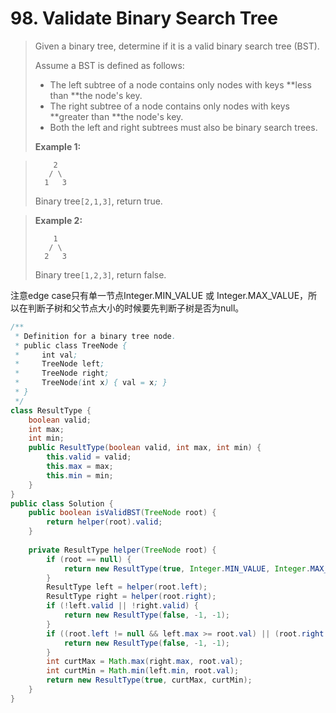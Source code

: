 # 98. Validate Binary Search Tree

> Given a binary tree, determine if it is a valid binary search tree \(BST\).
>
> Assume a BST is defined as follows:
>
> * The left subtree of a node contains only nodes with keys **less than **the node's key.
> * The right subtree of a node contains only nodes with keys **greater than **the node's key.
> * Both the left and right subtrees must also be binary search trees.
>
> **Example 1:**

> ```
>     2
>    / \
>   1   3
>
> ```
>
> Binary tree`[2,1,3]`, return true.

> **Example 2:**
>
> ```
>     1
>    / \
>   2   3
>
> ```
>
> Binary tree`[1,2,3]`, return false.

注意edge case只有单一节点Integer.MIN\_VALUE 或 Integer.MAX\_VALUE，所以在判断子树和父节点大小的时候要先判断子树是否为null。

```java
/**
 * Definition for a binary tree node.
 * public class TreeNode {
 *     int val;
 *     TreeNode left;
 *     TreeNode right;
 *     TreeNode(int x) { val = x; }
 * }
 */
class ResultType {
    boolean valid;
    int max;
    int min;
    public ResultType(boolean valid, int max, int min) {
        this.valid = valid;
        this.max = max;
        this.min = min;
    }
}
public class Solution {
    public boolean isValidBST(TreeNode root) {
        return helper(root).valid;
    }
    
    private ResultType helper(TreeNode root) {
        if (root == null) {
            return new ResultType(true, Integer.MIN_VALUE, Integer.MAX_VALUE);
        }
        ResultType left = helper(root.left);
        ResultType right = helper(root.right);
        if (!left.valid || !right.valid) {
            return new ResultType(false, -1, -1);
        }
        if ((root.left != null && left.max >= root.val) || (root.right != null && right.min <= root.val)) {
            return new ResultType(false, -1, -1);
        }
        int curtMax = Math.max(right.max, root.val);
        int curtMin = Math.min(left.min, root.val);
        return new ResultType(true, curtMax, curtMin);
    }
}
```



